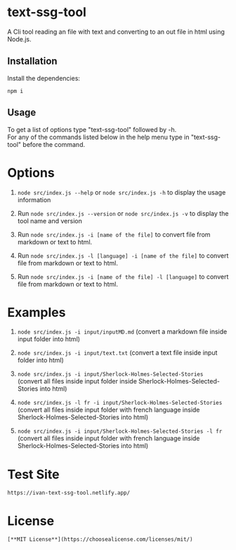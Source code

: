 # text-ssg-tool

A Cli tool reading an file with text and converting to an out file in html using Node.js.

## Installation

Install the dependencies:

```
npm i
```

## Usage

To get a list of options type "text-ssg-tool" followed by -h.</br>
For any of the commands listed below in the help menu type in "text-ssg-tool" before the command.</br>

# Options

1. `node src/index.js --help` or `node src/index.js -h` to display the usage information

2. Run `node src/index.js --version` or `node src/index.js -v` to display the tool name and version

3. Run `node src/index.js -i [name of the file]` to convert file from markdown or text to html.

4. Run `node src/index.js -l [language] -i [name of the file]` to convert file from markdown or text to html.

5. Run `node src/index.js -i [name of the file] -l [language]` to convert file from markdown or text to html.

# Examples

1. `node src/index.js -i input/inputMD.md` (convert a markdown file inside input folder into html)

2. `node src/index.js -i input/text.txt` (convert a text file inside input folder into html)

3. `node src/index.js -i input/Sherlock-Holmes-Selected-Stories` (convert all files inside input folder inside Sherlock-Holmes-Selected-Stories into html)

4. `node src/index.js -l fr -i input/Sherlock-Holmes-Selected-Stories` (convert all files inside input folder with french language inside Sherlock-Holmes-Selected-Stories into html)

5. `node src/index.js -i input/Sherlock-Holmes-Selected-Stories -l fr` (convert all files inside input folder with french language inside Sherlock-Holmes-Selected-Stories into html)

# Test Site

```
https://ivan-text-ssg-tool.netlify.app/
```

# License

```
[**MIT License**](https://choosealicense.com/licenses/mit/)
```
